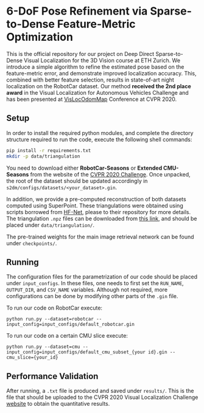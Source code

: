 # 6-DoF Pose Refinement via Sparse-to-Dense Feature-Metric Optimization

This is the official repository for our project on Deep Direct Sparse-to-Dense Visual Localization for the 3D Vision course at ETH Zurich.
We introduce a simple algorithm to refine the estimated pose based on the feature-metric error, and demonstrate improved localization accuracy.
This, combined with better feature selection, results in state-of-art night localization on the RobotCar dataset.
Our method __received the 2nd place award__ in the Visual Localization for Autonomous Vehicles Challenge and has been presented at [VisLocOdomMap](https://sites.google.com/view/vislocslamcvpr2020/home) Conference at CVPR 2020.

## Setup

In order to install the required python modules, and complete the directory structure required to run the code, execute the following shell commands: 
```bash
pip install -r requirements.txt
mkdir -p data/triangulation
```

You need to download either __RobotCar-Seasons__ or __Extended CMU-Seasons__ from the website of the [CVPR 2020 Challenge](https://visuallocalization.net).
Once unpacked, the root of the dataset should be updated accordingly in `s2dm/configs/datasets/<your_dataset>.gin`.  

In addition, we provide a pre-computed reconstruction of both datasets computed using SuperPoint.
These triangulations were obtained using scripts borrowed from [HF-Net](https://github.com/ethz-asl/hfnet/tree/master/colmap-helpers), please to their repository for more details.
The triangulation `.npz` files can be downloaded from [this link](https://www.dropbox.com/sh/288mo16ji6uva5v/AAD8zULDYNWGFh67EedqBSGra?dl=0), and should be placed under `data/triangulation/`.

The pre-trained weights for the main image retrieval network can be found under `checkpoints/`.

## Running

The configuration files for the parametrization of our code should be placed under `input_configs`.
In these files, one needs to first set the `RUN_NAME`, `OUTPUT_DIR`, and `CSV_NAME` variables.
Although not required, more configurations can be done by modifying other parts of the `.gin` file.

To run our code on RobotCar execute:
```
python run.py --dataset=robotcar --input_config=input_configs/default_robotcar.gin
```

To run our code on a certain CMU slice execute:
```
python run.py --dataset=cmu --input_config=input_configs/default_cmu_subset_{your id}.gin --cmu_slice={your_id}
```

## Performance Validation

After running, a `.txt` file is produced and saved under `results/`. 
This is the file that should be uploaded to the CVPR 2020 Visual Localization Challenge [website](https://visuallocalization.net) to obtain the quantitative results.

